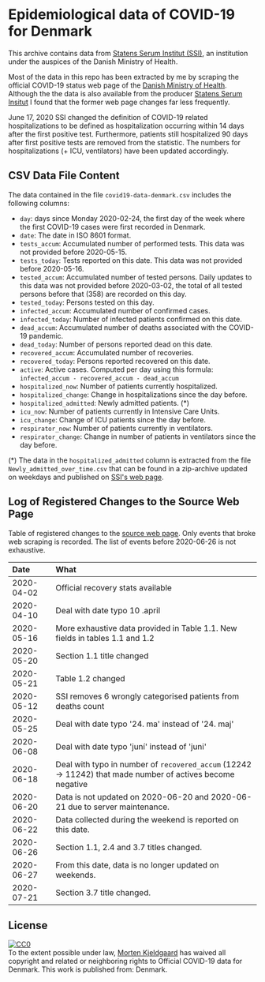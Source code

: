 # Epidemiological data of COVID-19 for Denmark

This archive contains data from [Statens Serum Institut (SSI)][1], an
institution under the auspices of the Danish Ministry of Health.

Most of the data in this repo has been extracted by me by scraping the
official COVID-19 status web page of the [Danish Ministry of
Health][2]. Although the the data is also available from the producer
[Statens Serum Insitut][3] I found that the former web page changes far
less frequently.

June 17, 2020 SSI changed the definition of COVID-19 related
hospitalizations to be defined as hospitalization occurring within 14
days after the first positive test. Furthermore, patients still
hospitalized 90 days after first positive tests are removed from the
statistic. The numbers for hospitalizations (+ ICU, ventilators) have
been updated accordingly.

## CSV Data File Content

The data contained in the file `covid19-data-denmark.csv` includes the
following columns:

- `day`: days since Monday 2020-02-24, the first day of the week where
  the first COVID-19 cases were first recorded in Denmark.
- `date`: The date in ISO 8601 format.
- `tests_accum`: Accumulated number of performed tests. This data was
   not provided before 2020-05-15.
- `tests_today`: Tests reported on this date. This data was not
   provided before 2020-05-16.
- `tested_accum`: Accumulated number of tested persons. Daily updates
  to this data was not provided before 2020-03-02, the total of all
  tested persons before that (358) are recorded on this day.
- `tested_today`: Persons tested on this day.
- `infected_accum`: Accumulated number of confirmed cases.
- `infected_today`: Number of infected patients confirmed on this date.
- `dead_accum`: Accumulated number of deaths associated with the
  COVID-19 pandemic.
- `dead_today`: Number of persons reported dead on this date.
- `recovered_accum`: Accumulated number of recoveries.
- `recovered_today`: Persons reported recovered on this date.
- `active`: Active cases. Computed per day using this formula:
  ```infected_accum - recovered_accum - dead_accum```
- `hospitalized_now`: Number of patients currently hospitalized.
- `hospitalized_change`: Change in hospitalizations since the day before.
- `hospitalized_admitted`: Newly admitted patients. (*)
- `icu_now`: Number of patients currently in Intensive Care Units.
- `icu_change`: Change of ICU patients since the day before.
- `respirator_now`: Number of patients currently in ventilators.
- `respirator_change`: Change in number of patients in ventilators since
  the day before.

(*) The data in the `hospitalized_admitted` column is extracted from
the file `Newly_admitted_over_time.csv` that can be found in a zip-archive
updated on weekdays and published on [SSI's web page][3].


## Log of Registered Changes to the Source Web Page

Table of registered changes to the [source web page][2]. Only events
that broke web scraping is recorded. The list of events before
2020-06-26 is not exhaustive.

| Date       | What                                                                                                       |
| :--------- | :----------------------------------------------------------------------------                              |
| 2020-04-02 | Official recovery stats available                                                                          |
| 2020-04-10 | Deal with date typo 10 .april                                                                              |
| 2020-05-16 | More exhaustive data provided in Table 1.1. New fields in tables 1.1 and 1.2                               |
| 2020-05-20 | Section 1.1 title changed                                                                                  |
| 2020-05-21 | Table 1.2 changed                                                                                          |
| 2020-05-12 | SSI removes 6 wrongly categorised patients from deaths count                                               |
| 2020-05-25 | Deal with date typo '24. ma' instead of '24. maj'                                                          |
| 2020-06-08 | Deal with date typo 'juní' instead of 'juni'                                                               |
| 2020-06-18 | Deal with typo in number of `recovered_accum` (12242 -> 11242) that made number of actives become negative |
| 2020-06-20 | Data is not updated on 2020-06-20 and 2020-06-21 due to server maintenance.                                |
| 2020-06-22 | Data collected during the weekend is reported on this date.                                                |
| 2020-06-26 | Section 1.1, 2.4 and 3.7 titles changed.                                                                   |
| 2020-06-27 | From this date, data is no longer updated on weekends.                                                     |
| 2020-07-21 | Section 3.7 title changed.                                                                                 |

## License

<p xmlns:dct="http://purl.org/dc/terms/"
  xmlns:vcard="http://www.w3.org/2001/vcard-rdf/3.0#"> <a
  rel="license"
  href="http://creativecommons.org/publicdomain/zero/1.0/"> <img
  src="http://i.creativecommons.org/p/zero/1.0/88x31.png"
  style="border-style: none;" alt="CC0" /> </a> <br /> To the extent
  possible under law, <a rel="dct:publisher"
  href="https://github.com/mok0/covid19-data-denmark"> <span
  property="dct:title">Morten Kjeldgaard</span></a> has waived all
  copyright and related or neighboring rights to <span
  property="dct:title">Official COVID-19 data for Denmark</span>. This
  work is published from: <span property="vcard:Country"
  datatype="dct:ISO3166" content="DK"
  about="https://github.com/mok0/covid19-data-denmark">
  Denmark</span>.
</p>


[1]: https://en.ssi.dk/about-us
[2]: https://www.sst.dk/da/corona/tal-og-overvaagning
[3]: https://www.ssi.dk/sygdomme-beredskab-og-forskning/sygdomsovervaagning/c/covid19-overvaagning
